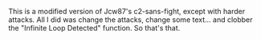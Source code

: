 This is a modified version of Jcw87's c2-sans-fight, except with harder attacks. All I did was change the attacks, change some text... and clobber the "Infinite Loop Detected" function. So that's that.
